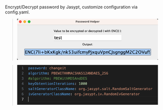 Encrypt/Decrypt password by Jasypt, customize configuration via config.yaml.

> ![Alt text](ui.png "UI")

> ![Alt text](config.png "Config")